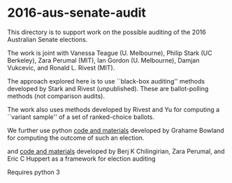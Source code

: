 # 2016-aus-senate-audit

This directory is to support work on the possible auditing
of the 2016 Australian Senate elections.

The work is joint with Vanessa Teague (U. Melbourne), Philip Stark (UC Berkeley),
Zara Perumal (MIT), Ian Gordon (U. Melbourne), Damjan Vukcevic, and
Ronald L. Rivest (MIT).

The approach explored here is to use ``black-box auditing'' methods
developed by Stark and Rivest (unpublished).  These are ballot-polling
methods (not comparison audits).

The work also uses methods developed by Rivest and Yu for computing
a ``variant sample'' of a set of ranked-choice ballots.

We further use python 
[code and materials](https://github.com/grahame/dividebatur)
developed by Grahame Bowland for computing the outcome of such
an election.

and 
[code and materials](https://github.com/berjc/election-engine)
developed by Berj K Chilingirian, Zara Perumal, and Eric C Huppert as a framework for election auditing

Requires python 3


